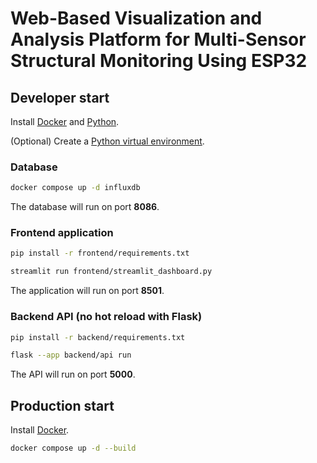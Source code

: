 # Web-Based Visualization and Analysis Platform for Multi-Sensor Structural Monitoring Using ESP32

## Developer start

Install [Docker](https://www.docker.com/) and [Python](https://www.python.org/).

(Optional) Create a [Python virtual environment](https://docs.python.org/3/library/venv.html).

### Database

```sh
docker compose up -d influxdb
```

The database will run on port **8086**.

### Frontend application

```sh
pip install -r frontend/requirements.txt

streamlit run frontend/streamlit_dashboard.py
```

The application will run on port **8501**.

### Backend API (no hot reload with Flask)

```sh
pip install -r backend/requirements.txt

flask --app backend/api run
```

The API will run on port **5000**.

## Production start

Install [Docker](https://www.docker.com/).

```sh
docker compose up -d --build
```
